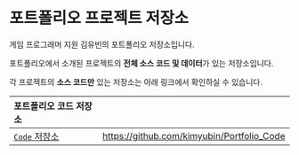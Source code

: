 # 포트폴리오 프로젝트 저장소

게임 프로그래머 지원 김유빈의 포트폴리오 저장소입니다.

포트폴리오에서 소개된 프로젝트의 **전체 소스 코드 및 데이터**가 있는 저장소입니다.

각 프로젝트의 **소스 코드만** 있는 저장소는 아래 링크에서 확인하실 수 있습니다.



|포트폴리오 코드 저장소||
|:---|:---|
|[```Code``` 저장소](<https://github.com/kimyubin/Portfolio_Code>)|<https://github.com/kimyubin/Portfolio_Code> |